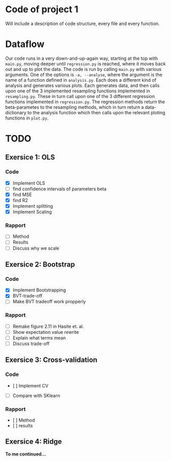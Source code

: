 # Code of project 1
Will include a description of code structure, every file and every function.

# Dataflow
Our code runs in a very down-and-up-again way, starting at the top with `main.py`, moving deeper until `regression.py` is reached, where it moves back out and up to plot the data. The code is run by calling `main.py` with various arguments. One of the options is `-a, --analyse`, where the argument is the name of a function defined in `analysis.py`. Each does a different kind of analysis and generates various plots. Each generates data, and then calls upon one of the 3 implemented resampling functions implemented in `resampling.py`. These in turn call upon one of the 3 different regression functions implemented in `regression.py`. The regression methods return the beta-parametes to the resampling methods, which in turn return a data-dictionary to the analysis function which then calls upon the relevant ploting functions in `plot.py`. 

# TODO

## Exersice 1: OLS
### Code
- [x] Implement OLS
- [ ] find confidence intervals of parameters beta
- [x] find MSE
- [x] find R2
- [x] Implement splitting
- [x] Implement Scaling

### Rapport
- [ ] Method
- [ ] Results
- [ ] Discuss why we scale

## Exersice 2: Bootstrap
### Code
- [x] Implement Bootstrapping
- [x] BVT-trade-off
- [ ] Make BVT tradeoff work propperly

### Rapport
- [ ] Remake figure 2.11 in Hasite et. al.
- [ ] Show expectation value rewrite
- [ ] Explain what terms mean
- [ ] Discuss trade-off

## Exersice 3: Cross-validation
### Code
- [ ] Implement CV
- [ ] Compare with SKlearn

### Rapport
- [ ] Method
- [ ] results

## Exersice 4: Ridge
**To me continued...**

